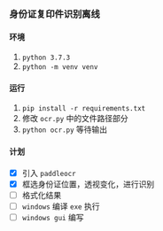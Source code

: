 ### 身份证复印件识别离线

#### 环境
1. `python 3.7.3`
2. `python -m venv venv`
#### 运行
1. `pip install -r requirements.txt`
2. 修改 `ocr.py` 中的文件路径部分
3. `python ocr.py` 等待输出

#### 计划
- [x] 引入 `paddleocr`
- [x] 框选身份证位置，透视变化，进行识别
- [ ] 格式化结果
- [ ] `windows` 编译 `exe` 执行
- [ ] `windows gui` 编写
